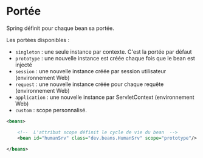 # Portée

Spring définit pour chaque bean sa portée.

Les portées disponibles :

* `singleton` : une seule instance par contexte. C'est la portée par défaut
* `prototype` : une nouvelle instance est créée chaque fois que le bean est injecté
* `session` : une nouvelle instance créée par session utilisateur (environnement Web)
* `request` : une nouvelle instance créée pour chaque requête (environnement Web)
* `application` : une nouvelle instance par ServletContext (environnement Web)
* `custom` : scope personnalisé.

```xml
<beans>

    <!--  L'attribut scope définit le cycle de vie du bean  -->
    <bean id="humanSrv" class="dev.beans.HumanSrv" scope="prototype"/>

</beans>
```